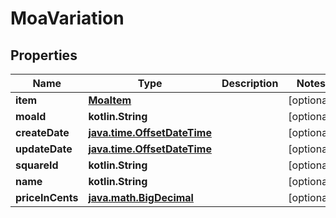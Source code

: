 
# MoaVariation

## Properties
Name | Type | Description | Notes
------------ | ------------- | ------------- | -------------
**item** | [**MoaItem**](MoaItem.md) |  |  [optional]
**moaId** | **kotlin.String** |  |  [optional]
**createDate** | [**java.time.OffsetDateTime**](java.time.OffsetDateTime.md) |  |  [optional]
**updateDate** | [**java.time.OffsetDateTime**](java.time.OffsetDateTime.md) |  |  [optional]
**squareId** | **kotlin.String** |  |  [optional]
**name** | **kotlin.String** |  |  [optional]
**priceInCents** | [**java.math.BigDecimal**](java.math.BigDecimal.md) |  |  [optional]



